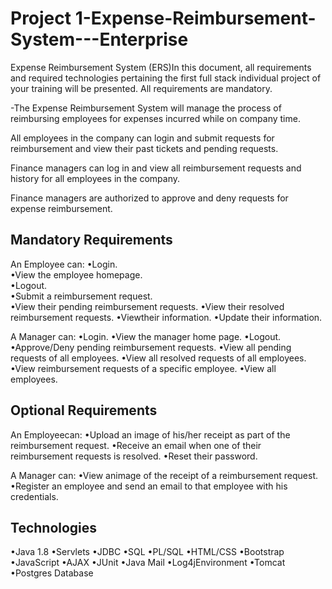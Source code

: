 # Project 1-Expense-Reimbursement-System---Enterprise

Expense Reimbursement System (ERS)In this document, all requirements and required technologies pertaining the first full stack individual project of your training will be presented. All requirements are mandatory.

-The Expense Reimbursement System will manage the process of reimbursing employees for expenses incurred while on company time. 

All employees in the company can login and submit requests for reimbursement and view their past tickets and pending requests. 

Finance managers can log in and view all reimbursement requests and history for all employees in the company. 

Finance managers are authorized to approve and deny requests for expense reimbursement.

## Mandatory Requirements 
An Employee can:
•Login.  
•View the employee homepage.  
•Logout.  
•Submit a reimbursement request.  
•View their pending reimbursement requests.
•View their resolved reimbursement requests.
•Viewtheir information.
•Update their information.

A Manager can:
•Login.
•View the manager home page.
•Logout.
•Approve/Deny pending reimbursement requests.
•View all pending requests of all employees.
•View all resolved requests of all employees.
•View reimbursement requests of a specific employee.
•View all employees.

## Optional Requirements
An Employeecan:
•Upload an image of his/her receipt as part of the reimbursement request.
•Receive an email when one of their reimbursement requests is resolved.
•Reset their password.

A Manager can:
•View animage of the receipt of a reimbursement request.
•Register an employee and send an email to that employee with his credentials. 

## Technologies

•Java 1.8
•Servlets
•JDBC
•SQL
•PL/SQL
•HTML/CSS
•Bootstrap
•JavaScript
•AJAX
•JUnit
•Java Mail
•Log4jEnvironment
•Tomcat
•Postgres Database